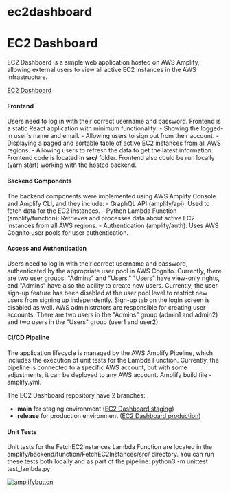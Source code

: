 # ec2dashboard

<h1>EC2 Dashboard</h1>
EC2 Dashboard is a simple web application hosted on AWS Amplify, allowing external users to view all active EC2 instances in the AWS infrastructure.

[EC2 Dashboard](https://release.d1x56yi7mlda3z.amplifyapp.com/)

<h4>Frontend</h4>
Users need to log in with their correct username and password. 
Frontend is a static React application with minimum functionality:
 - Showing the logged-in user's name and email.
 - Allowing users to sign out from their account.
 - Displaying a paged and sortable table of active EC2 instances from all AWS regions.
 - Allowing users to refresh the data to get the latest information.
Frontend code is located in <b>src/</b> folder.  
Frontend also could be run locally (yarn start) working with the hosted backend.

<h4>Backend Components</h4>
The backend components were implemented using AWS Amplify Console and Amplify CLI, and they include:
 - GraphQL API (amplify/api): Used to fetch data for the EC2 instances.
 - Python Lambda Function (amplify/function): Retrieves and processes data about active EC2 instances from all AWS regions.
 - Authentication (amplify/auth): Uses AWS Cognito user pools for user authentication.

<h4>Access and Authentication</h4>
Users need to log in with their correct username and password, authenticated by the appropriate user pool in AWS Cognito. Currently, there are two user groups: "Admins" and "Users." "Users" have view-only rights, and "Admins" have also the ability to create new users.
Currently, the user sign-up feature has been disabled at the user pool level to restrict new users from signing up independently. Sign-up tab on the login screen is disabled as well.
AWS administrators are responsible for creating user accounts. There are two users in the "Admins" group (admin1 and admin2) and two users in the "Users" group (user1 and user2).

<h4>CI/CD Pipeline</h4>
The application lifecycle is managed by the AWS Amplify Pipeline, which includes the execution of unit tests for the Lambda Function. Currently, the pipeline is connected to a specific AWS account, but with some adjustments, it can be deployed to any AWS account.
Amplify build file - amplify.yml.

The EC2 Dashboard repository have 2 branches: 
 - <b>main</b> for staging environment ([EC2 Dashboard staging](https://main.d1x56yi7mlda3z.amplifyapp.com/))
 - <b>release</b> for production environment ([EC2 Dashboard production](https://release.d1x56yi7mlda3z.amplifyapp.com/))

<h4>Unit Tests</h4>
Unit tests for the FetchEC2Instances Lambda Function are located in the amplify/backend/function/FetchEC2Instances/src/ directory. You can run these tests both locally and as part of the pipeline:
    python3 -m unittest test_lambda.py

[![amplifybutton](https://oneclick.amplifyapp.com/button.svg)](https://console.aws.amazon.com/amplify/home#/deploy?repo=https://github.com/username/repository)
